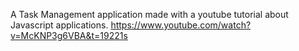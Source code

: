 A Task Management application made with a youtube tutorial about Javascript applications.
https://www.youtube.com/watch?v=McKNP3g6VBA&t=19221s
